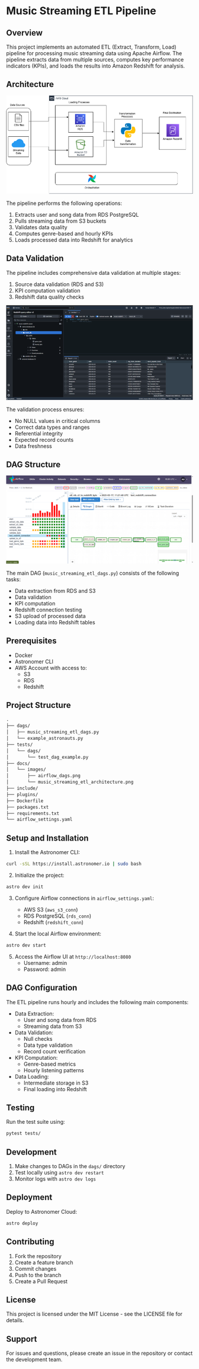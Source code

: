 # Music Streaming ETL Pipeline

## Overview

This project implements an automated ETL (Extract, Transform, Load) pipeline for processing music streaming data using Apache Airflow. The pipeline extracts data from multiple sources, computes key performance indicators (KPIs), and loads the results into Amazon Redshift for analysis.

## Architecture

![ETL Architecture](docs/images/music_streaming_etl_architecture.png)

The pipeline performs the following operations:

1. Extracts user and song data from RDS PostgreSQL
2. Pulls streaming data from S3 buckets
3. Validates data quality
4. Computes genre-based and hourly KPIs
5. Loads processed data into Redshift for analytics

## Data Validation

The pipeline includes comprehensive data validation at multiple stages:

1. Source data validation (RDS and S3)
2. KPI computation validation
3. Redshift data quality checks

![Redshift Data Validation](docs/images/redshift_data_validation.png)

The validation process ensures:

- No NULL values in critical columns
- Correct data types and ranges
- Referential integrity
- Expected record counts
- Data freshness

## DAG Structure

![Airflow DAGs](docs/images/airflow_dags.png)

The main DAG (`music_streaming_etl_dags.py`) consists of the following tasks:

- Data extraction from RDS and S3
- Data validation
- KPI computation
- Redshift connection testing
- S3 upload of processed data
- Loading data into Redshift tables

## Prerequisites

- Docker
- Astronomer CLI
- AWS Account with access to:
  - S3
  - RDS
  - Redshift

## Project Structure

```Markdown
.
├── dags/
│   ├── music_streaming_etl_dags.py
│   └── example_astronauts.py
├── tests/
│   └── dags/
│       └── test_dag_example.py
├── docs/
│   └── images/
│       ├── airflow_dags.png
│       └── music_streaming_etl_architecture.png
├── include/
├── plugins/
├── Dockerfile
├── packages.txt
├── requirements.txt
└── airflow_settings.yaml
```

## Setup and Installation

1. Install the Astronomer CLI:

```bash
curl -sSL https://install.astronomer.io | sudo bash
```

2. Initialize the project:

```bash
astro dev init
```

3. Configure Airflow connections in `airflow_settings.yaml`:
   - AWS S3 (`aws_s3_conn`)
   - RDS PostgreSQL (`rds_conn`)
   - Redshift (`redshift_conn`)

4. Start the local Airflow environment:

```bash
astro dev start
```

5. Access the Airflow UI at `http://localhost:8080`
   - Username: admin
   - Password: admin

## DAG Configuration

The ETL pipeline runs hourly and includes the following main components:

- Data Extraction:
  - User and song data from RDS
  - Streaming data from S3
- Data Validation:
  - Null checks
  - Data type validation
  - Record count verification
- KPI Computation:
  - Genre-based metrics
  - Hourly listening patterns
- Data Loading:
  - Intermediate storage in S3
  - Final loading into Redshift

## Testing

Run the test suite using:

```bash
pytest tests/
```

## Development

1. Make changes to DAGs in the `dags/` directory
2. Test locally using `astro dev restart`
3. Monitor logs with `astro dev logs`

## Deployment

Deploy to Astronomer Cloud:

```bash
astro deploy
```

## Contributing

1. Fork the repository
2. Create a feature branch
3. Commit changes
4. Push to the branch
5. Create a Pull Request

## License

This project is licensed under the MIT License - see the LICENSE file for details.

## Support

For issues and questions, please create an issue in the repository or contact the development team.
